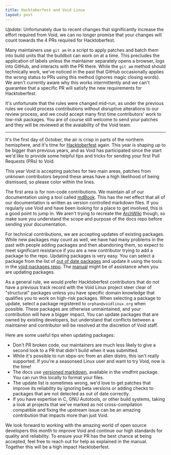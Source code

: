 ```yaml
---
title: Hacktoberfest and Void Linux
layout: post
---
```


*Update:* Unfortunately due to recent changes that significantly
increase the effort required from Void, we can no longer promise that
your changes will count towards the 4 PRs required for Hacktoberfest.

Many maintainers use `git am` in a script to apply patches and batch
them into build units that the buildbot can work on at a time.  This
precludes the application of labels unless the maintainer separately
opens a browser, logs into GitHub, and interacts with the PR there.
While the `git am` method should technically work, we've noticed in
the past that GitHub occasionally applies the wrong status to PRs
using this method (ignores magic closing words).  We aren't currently
aware why this works intermittently and we can't guarantee that a
specific PR will satisfy the new requirements for Hacktoberfest.

It's unfortunate that the rules were changed mid-run, as under the
previous rules we could process contributions without disruptive
alterations to our review process, and we could accept many first time
contributors' work to low-risk packages.  You are of course still
welcome to send your patches and they will be reviewed at the
avaiability of the Void team.

---

It's the first day of October, the air is crisp in parts of the
northern hemisphere, and it's time for
[Hacktoberfest](https://hacktoberfest.digitalocean.com/) again.  This
year is shaping up to be bigger than previous years, and as Void has
participated since the start we'd like to provide some helpful tips
and tricks for sending your first Pull Requests (PRs) to Void.

This year Void is accepting patches for two main areas, patches from
unknown contributors beyond these areas have a high likelihood of
being dismissed, so please color within the lines.

The first area is for non-code contributions.  We maintain all of our
documentation using a tool called
[mdBook](https://github.com/rust-lang/mdBook).  This has the net
effect that all of our documentation is written as version controlled
markdown files.  If you regularly use Void and have been looking for a
place to get involved, this is a good point to jump in.  We aren't
trying to recreate the [ArchWiki](https://wiki.archlinux.org/) though,
so make sure you understand the scope and purpose of the docs repo
before sending your documentation.

For technical contributions, we are accepting updates of existing
packages.  While new packages may count as well, we have had many
problems in the past with people adding packages and then abandoning
them, so expect to meet significant resistance if you are a new
contributor trying to add a package to the repo.  Updating packages is
very easy.  You can select a package from the list of [out of date
packages](http://repo-default.voidlinux.org/void-updates/void-updates.txt)
and update it using the tools in the [void-packages
repo](https://github.com/void-linux/void-packages).  The
[manual](https://github.com/void-linux/void-packages/blob/master/Manual.md)
might be of assistance when you are updating packages.

As a general rule, we would prefer Hacktoberfest contributors that do
not have a previous track record with the Void Linux project steer
clear of "structural" packages unless you have specific domain
knowledge that qualifies you to work on high-risk packages.  When
selecting a package to update, select a package registered to
`orphan@voidlinux.org` when possible.  These packages are otherwise
unmaintained, and your contribution will have a bigger impact.  You
can update packages that are owned by existing developers, but
understand that conflicts between a maintainer and contributor will be
resolved at the discretion of Void staff.

Here are some useful tips when updating packages:

  * Don't PR broken code, our maintainers are much less likely to give
    a second look to a PR that didn't build when it was submitted.
  * While it's possible to run xbps-src from an alien distro, this
    isn't really supported.  If you're a seasonsed Linux user and want
    to try Void, now is the time!
  * The docs use [versioned
    markdown](https://github.com/bobertlo/vmd), available in the
    vmdfmt package.  You can run this locally to format your files.
  * The update list is sometimes wrong, we'd love to get patches that
    improve its reliability by ignoring beta versions or adding checks
    to packages that are not detected as out of date correctly.
  * If you have expertise in C, GNU Autotools, or other build systems,
    taking a look at projects that we've marked as not
    cross-compilation compatible and fixing the upstream issue can be
    an amazing contribution that impacts more than just Void.

We look forward to working with the amazing world of open source
developers this month to improve Void and continue our high standards
for quality and reliability.  To ensure your PR has the best chance at
being accepted, feel free to reach out for help as explained in the
manual.  Together this will be a high impact Hacktoberfest.
